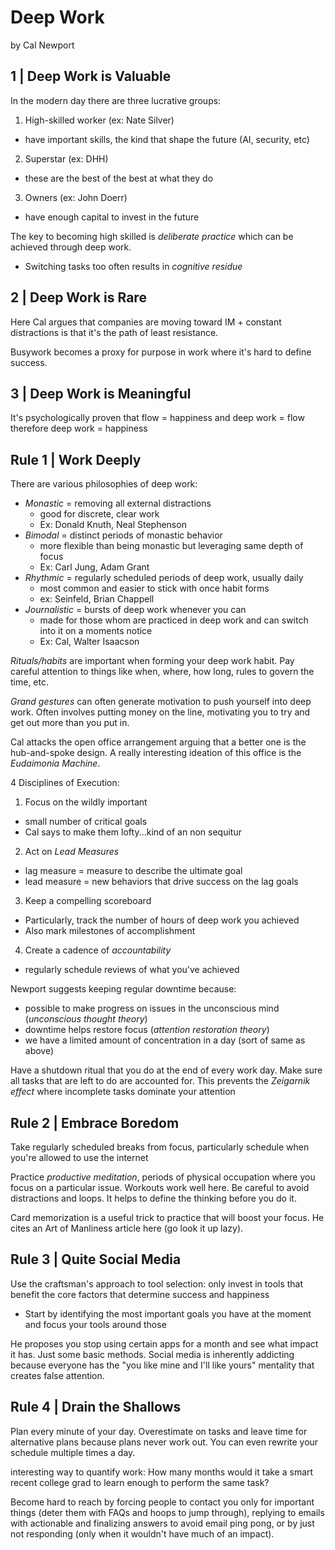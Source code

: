 # Deep Work
by Cal Newport

## 1 | Deep Work is Valuable

In the modern day there are three lucrative groups:
1. High-skilled worker (ex: Nate Silver)
  - have important skills, the kind that shape the future (AI, security, etc)
2. Superstar (ex: DHH)
  - these are the best of the best at what they do
3. Owners (ex: John Doerr)
  - have enough capital to invest in the future

The key to becoming high skilled is *deliberate practice* which can be achieved through deep work.
  - Switching tasks too often results in *cognitive residue*

## 2 | Deep Work is Rare

Here Cal argues that companies are moving toward IM + constant distractions is that it's the path of least resistance.

Busywork becomes a proxy for purpose in work where it's hard to define success.

## 3 | Deep Work is Meaningful

It's psychologically proven that flow = happiness and deep work = flow therefore deep work = happiness

## Rule 1 | Work Deeply

There are various philosophies of deep work:
- *Monastic* = removing all external distractions
  - good for discrete, clear work
  - Ex: Donald Knuth, Neal Stephenson
- *Bimodal* = distinct periods of monastic behavior
  - more flexible than being monastic but leveraging same depth of focus
  - Ex: Carl Jung, Adam Grant
- *Rhythmic* = regularly scheduled periods of deep work, usually daily
  - most common and easier to stick with once habit forms
  - ex: Seinfeld, Brian Chappell
- *Journalistic* = bursts of deep work whenever you can
  - made for those whom are practiced in deep work and can switch into it on a moments notice
  - Ex: Cal, Walter Isaacson

*Rituals/habits* are important when forming your deep work habit. Pay careful attention to things like when, where, how long, rules to govern the time, etc.

*Grand gestures* can often generate motivation to push yourself into deep work. Often involves putting money on the line, motivating you to try and get out more than you put in.

Cal attacks the open office arrangement arguing that a better one is the hub-and-spoke design. A really interesting ideation of this office is the *Eudaimonia Machine*.

4 Disciplines of Execution:
1. Focus on the wildly important
  - small number of critical goals
  - Cal says to make them lofty...kind of an non sequitur
2. Act on *Lead Measures*
  - lag measure = measure to describe the ultimate goal
  - lead measure = new behaviors that drive success on the lag goals
3. Keep a compelling scoreboard
  - Particularly, track the number of hours of deep work you achieved
  - Also mark milestones of accomplishment
4. Create a cadence of *accountability*
  - regularly schedule reviews of what you've achieved

Newport suggests keeping regular downtime because:
- possible to make progress on issues in the unconscious mind (*unconscious thought theory*)
- downtime helps restore focus (*attention restoration theory*)
- we have a limited amount of concentration in a day (sort of same as above)

Have a shutdown ritual that you do at the end of every work day. Make sure all tasks that are left to do are accounted for. This prevents the *Zeigarnik effect* where incomplete tasks dominate your attention

## Rule 2 | Embrace Boredom

Take regularly scheduled breaks from focus, particularly schedule when you're allowed to use the internet

Practice *productive meditation*, periods of physical occupation where you focus on a particular issue. Workouts work well here. Be careful to avoid distractions and loops. It helps to define the thinking before you do it.

Card memorization is a useful trick to practice that will boost your focus. He cites an Art of Manliness article here (go look it up lazy).

## Rule 3 | Quite Social Media

Use the craftsman's approach to tool selection: only invest in tools that benefit the core factors that determine success and happiness
  - Start by identifying the most important goals you have at the moment and focus your tools around those

He proposes you stop using certain apps for a month and see what impact it has. Just some basic methods. Social media is inherently addicting because everyone has the "you like mine and I'll like yours" mentality that creates false attention.

## Rule 4 | Drain the Shallows

Plan every minute of your day. Overestimate on tasks and leave time for alternative plans because plans never work out. You can even rewrite your schedule multiple times a day.

interesting way to quantify work: How many months would it take a smart recent college grad to learn enough to perform the same task?

Become hard to reach by forcing people to contact you only for important things (deter them with FAQs and hoops to jump through), replying to emails with actionable and finalizing answers to avoid email ping pong, or by just not responding (only when it wouldn't have much of an impact).

